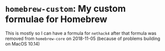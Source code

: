 

# `homebrew-custom`: My custom formulae for Homebrew

This is mostly so I can have a formula for `nethack4` after that formula
was removed from `homebrew-core` on 2018-11-05 (because of problems
building on MacOS 10.14)
